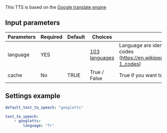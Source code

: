 
This TTS is based on the [Google translate engine](http://translate.google.com/)

## Input parameters

| Parameters | Required | Default | Choices                                                                       | Comment                                                                                                    |
| ---------- | -------- | ------- | ----------------------------------------------------------------------------- | ---------------------------------------------------------------------------------------------------------- |
| language   | YES      |         | [103 languages](http://translate.google.com/about/intl/en_ALL/languages.html) | Language are identified with their ISO_639-1 codes (https://en.wikipedia.org/wiki/List_of_ISO_639-1_codes) |
| cache      | No       | TRUE    | True / False                                                                  | True if you want to use the cache with this TTS                                                            |

## Settings example

```yaml
default_text_to_speech: "googletts"

text_to_speech:
    - googletts:
        language: "fr"
```
